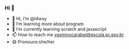 
### Hi 👋

- 👋 Hi, I’m @l4wxy
- 👀 I’m learning more about program
- 🌱 I’m currently learning scratch and javascript
- 📫 How to reach me yasminscarabel@escola.pr.gov.br
- 😄 Pronouns:she/her
          
          

<!---
l4wxy/l4wxy is a ✨ special ✨ repository because its `README.md` (this file) appears on your GitHub profile.
You can click the Preview link to take a look at your changes.
--->
